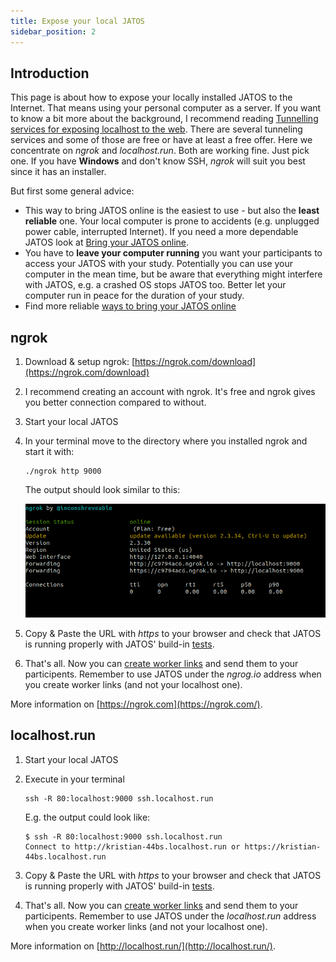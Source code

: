 ```yaml
---
title: Expose your local JATOS
sidebar_position: 2
---
```


## Introduction

This page is about how to expose your locally installed JATOS to the Internet. That means using your personal computer as a server. If you want to know a bit more about the background, I recommend reading [Tunnelling services for exposing localhost to the web](https://www.chenhuijing.com/blog/tunnelling-services-for-exposing-localhost-to-the-web). There are several tunneling services and some of those are free or have at least a free offer. Here we concentrate on _ngrok_ and _localhost.run_. Both are working fine. Just pick one. If you have **Windows** and don't know SSH, _ngrok_ will suit you best since it has an installer.

But first some general advice:
* This way to bring JATOS online is the easiest to use - but also the **least reliable** one. Your local computer is prone to accidents (e.g. unplugged power cable, interrupted Internet). If you need a more dependable JATOS look at [Bring your JATOS online](Bring-your-JATOS-online.html).
* You have to **leave your computer running** you want your participants to access your JATOS with your study. Potentially you can use your computer in the mean time, but be aware that everything might interfere with JATOS, e.g. a crashed OS stops JATOS too. Better let your computer run in peace for the duration of your study.
* Find more reliable [ways to bring your JATOS online](Bring-your-JATOS-online.html)


## ngrok

1. Download & setup ngrok: [https://ngrok.com/download](https://ngrok.com/download)

1. I recommend creating an account with ngrok. It's free and ngrok gives you better connection compared to without.

1. Start your local JATOS

1. In your terminal move to the directory where you installed ngrok and start it with:

   ```shell
   ./ngrok http 9000
   ```
   
   The output should look similar to this:

   ![ngrok screenshot](../../../static/img/screenshot_ngrok.png)
   
1. Copy & Paste the URL with _https_ to your browser and check that JATOS is running properly with JATOS' build-in [tests](/Troubleshooting.html#jatos-test-page).

1. That's all. Now you can [create worker links](Run-your-Study-with-Worker-and-Batch-Manager.html) and send them to your participents. Remember to use JATOS under the _ngrog.io_ address when you create worker links (and not your localhost one).

More information on [https://ngrok.com](https://ngrok.com/).


## localhost.run

1. Start your local JATOS

1. Execute in your terminal

   ```shell
   ssh -R 80:localhost:9000 ssh.localhost.run
   ```

   E.g. the output could look like:
   
   ```shell
   $ ssh -R 80:localhost:9000 ssh.localhost.run
   Connect to http://kristian-44bs.localhost.run or https://kristian-44bs.localhost.run
   ```

1. Copy & Paste the URL with _https_ to your browser and check that JATOS is running properly with JATOS' build-in [tests](/Troubleshooting.html#jatos-test-page).

1. That's all. Now you can [create worker links](Run-your-Study-with-Worker-and-Batch-Manager.html) and send them to your participents. Remember to use JATOS under the _localhost.run_ address when you create worker links (and not your localhost one).

More information on [http://localhost.run/](http://localhost.run/).
